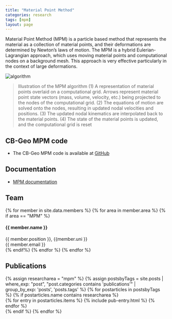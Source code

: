 ```yaml
---
title: "Material Point Method"
categories: research
tags: [mpm]
layout: page
---
```


Material Point Method (MPM) is a particle based method that represents the
material as a collection of material points, and their deformations are
determined by Newton’s laws of motion. The MPM is a hybrid Eulerian-Lagrangian
approach, which uses moving material points and computational nodes on a background mesh.
This approach is very effective particularly in the context of large deformations.

![algorithm]({{site-url}}/research/mpm-algorithm.png)

> Illustration of the MPM algorithm (1) A representation of material points overlaid on
a computational grid. Arrows represent material point state vectors (mass, volume, velocity, etc.)
being projected to the nodes of the computational grid. (2) The equations of motion are solved onto
the nodes, resulting in updated nodal velocities and positions. (3) The updated nodal kinematics
are interpolated back to the material points. (4) The state of the material points is updated, and the
computational grid is reset

## CB-Geo MPM code

* The CB-Geo MPM code is available at [GitHub](https://github.com/cb-geo/mpm)

## Documentation

* [MPM documentation](https://mpm.cb-geo.com)


## Team
<!-- Team filled from _data/members.yaml-->
   <div class="team">
    {% for member in site.data.members %}
      {% for area in member.area %}
        {% if area == "MPM" %}
          <div class="user">
            <div class="userimg" style="background-image:url('{{ site.baseurl }}/images/geoelements/team/{{ member.image }}')">
            </div>
            <h4>{{ member.name }}</h4>	
            {{ member.position }}, {{member.uni }}<br/>
	 <a h   ref="mailto:{{ member.email }}">{{ member.email }}</a>
          </div>
        {% endif%}
      {% endfor %}
    {% endfor %}
   </div>
<!-- End team -->

## Publications
<!-- Publications filled automatically -->
<div class="publications">
{% assign researcharea = "mpm" %}
{% assign postsbyTags = site.posts | where_exp: "post", "post.categories contains 'publications'" |
group_by_exp:
'posts', 'posts.tags' %}
{% for postarticles in postsbyTags %}
  {% if postarticles.name contains researcharea %}
    <div class="entries-{{ page.entries_layout | default: 'list' }}">
    {% for entry in postarticles.items %}
      {% include pub-entry.html %}
    {% endfor %}
    </div>
  {% endif %}
{% endfor %}
</div>